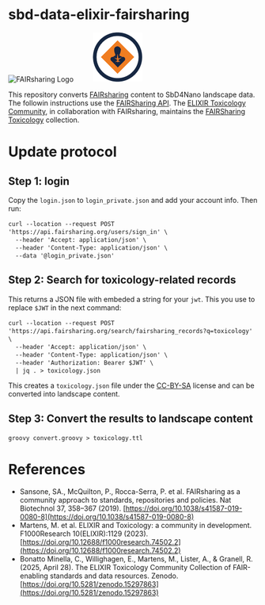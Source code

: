 # sbd-data-elixir-fairsharing
<img src="https://api.fairsharing.org/img/fairsharing-attribution.svg" height="80" alt="FAIRsharing Logo">  &nbsp;&nbsp;&nbsp;&nbsp;&nbsp;&nbsp;&nbsp;&nbsp;   <img src="img/elixir-tox-logo.png" width="100" alt="ELIXIR Toxicology Community Logo"> 

This repository converts [FAIRsharing](https://fairsharing.org/) content
to SbD4Nano landscape data. The followin instructions use the
[FAIRSharing API](https://fairsharing.org/API_doc). The 
[ELIXIR Toxicology Community](https://elixir-europe.org/communities/toxicology), in collaboration with FAIRsharing, maintains the
[FAIRSharing Toxicology](https://fairsharing.org/3496) collection.

# Update protocol

## Step 1: login

Copy the `login.json` to `login_private.json` and add your account info. Then run:

```shell
curl --location --request POST 'https://api.fairsharing.org/users/sign_in' \
  --header 'Accept: application/json' \
  --header 'Content-Type: application/json' \
  --data '@login_private.json'
```

## Step 2: Search for toxicology-related records

This returns a JSON file with embeded a string for your `jwt`. This you use to replace `$JWT` in the
next command:

```shell
curl --location --request POST 'https://api.fairsharing.org/search/fairsharing_records?q=toxicology' \
  --header 'Accept: application/json' \
  --header 'Content-Type: application/json' \
  --header 'Authorization: Bearer $JWT' \
  | jq . > toxicology.json
```

This creates a `toxicology.json` file under the [CC-BY-SA](https://fairsharing.org/licence)
license and can be converted into landscape content.

## Step 3: Convert the results to landscape content

```shell
groovy convert.groovy > toxicology.ttl
```

# References

* Sansone, SA., McQuilton, P., Rocca-Serra, P. et al. FAIRsharing as a community approach to standards, repositories and policies. Nat Biotechnol 37, 358–367 (2019). [https://doi.org/10.1038/s41587-019-0080-8](https://doi.org/10.1038/s41587-019-0080-8)
* Martens, M. et al. ELIXIR and Toxicology: a community in development. F1000Research 10(ELIXIR):1129 (2023). [https://doi.org/10.12688/f1000research.74502.2](https://doi.org/10.12688/f1000research.74502.2)
* Bonatto Minella, C., Willighagen, E., Martens, M., Lister, A., & Granell, R. (2025, April 28). The ELIXIR Toxicology Community Collection of FAIR-enabling standards and data resources. Zenodo. [https://doi.org/10.5281/zenodo.15297863](https://doi.org/10.5281/zenodo.15297863)
